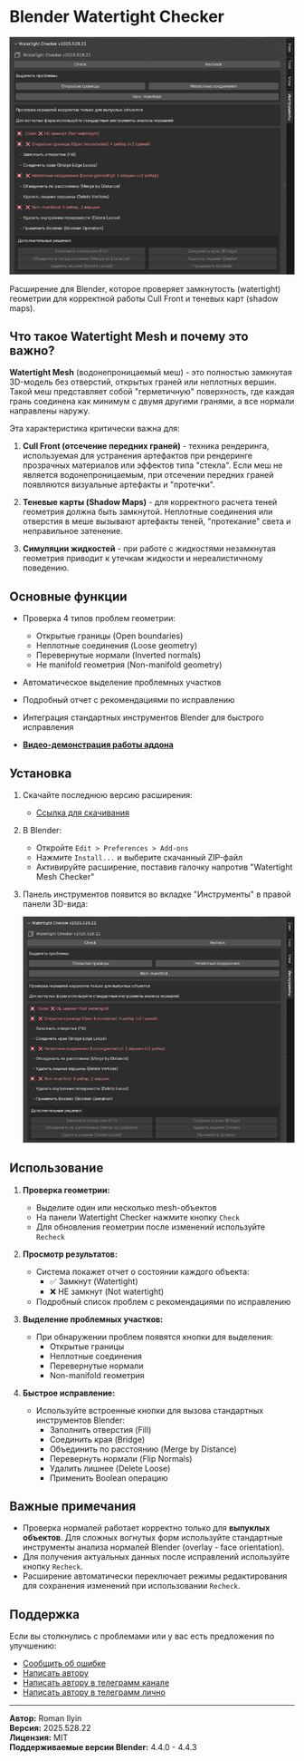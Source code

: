 # Blender Watertight Checker

![Blender Watertight Checker](screenshot.png) 

Расширение для Blender, которое проверяет замкнутость (watertight) геометрии для корректной работы Cull Front и теневых карт (shadow maps).

## Что такое Watertight Mesh и почему это важно?

**Watertight Mesh** (водонепроницаемый меш) - это полностью замкнутая 3D-модель без отверстий, открытых граней или неплотных вершин. Такой меш представляет собой "герметичную" поверхность, где каждая грань соединена как минимум с двумя другими гранями, а все нормали направлены наружу.

Эта характеристика критически важна для:
1. **Cull Front (отсечение передних граней)** - техника рендеринга, используемая для устранения артефактов при рендеринге прозрачных материалов или эффектов типа "стекла". Если меш не является водонепроницаемым, при отсечении передних граней появляются визуальные артефакты и "протечки".

2. **Теневые карты (Shadow Maps)** - для корректного расчета теней геометрия должна быть замкнутой. Неплотные соединения или отверстия в меше вызывают артефакты теней, "протекание" света и неправильное затенение.

3. **Симуляции жидкостей** - при работе с жидкостями незамкнутая геометрия приводит к утечкам жидкости и нереалистичному поведению.

## Основные функции

- Проверка 4 типов проблем геометрии:
  - Открытые границы (Open boundaries)
  - Неплотные соединения (Loose geometry)
  - Перевернутые нормали (Inverted normals)
  - Не manifold геометрия (Non-manifold geometry)
  
- Автоматическое выделение проблемных участков
- Подробный отчет с рекомендациями по исправлению
- Интеграция стандартных инструментов Blender для быстрого исправления
- **[Видео-демонстрация работы аддона](https://youtu.be/TFofQ0Mir44)**

## Установка

1. Скачайте последнюю версию расширения:
   - [Ссылка для скачивания](https://github.com/romanilyin/BlenderWatertightChecker/releases)

2. В Blender:
   - Откройте `Edit > Preferences > Add-ons`
   - Нажмите `Install...` и выберите скачанный ZIP-файл
   - Активируйте расширение, поставив галочку напротив "Watertight Mesh Checker"

3. Панель инструментов появится во вкладке "Инструменты" в правой панели 3D-вида:

   ![Панель инструментов](screenshot.png) 

## Использование

1. **Проверка геометрии:**
   - Выделите один или несколько mesh-объектов
   - На панели Watertight Checker нажмите кнопку `Check`
   - Для обновления геометрии после изменений используйте `Recheck`

2. **Просмотр результатов:**
   - Система покажет отчет о состоянии каждого объекта:
     - ✅ Замкнут (Watertight)
     - ❌ НЕ замкнут (Not watertight)
   - Подробный список проблем с рекомендациями по исправлению

3. **Выделение проблемных участков:**
   - При обнаружении проблем появятся кнопки для выделения:
     - Открытые границы
     - Неплотные соединения
     - Перевернутые нормали
     - Non-manifold геометрия

4. **Быстрое исправление:**
   - Используйте встроенные кнопки для вызова стандартных инструментов Blender:
     - Заполнить отверстия (Fill)
     - Соединить края (Bridge)
     - Объединить по расстоянию (Merge by Distance)
     - Перевернуть нормали (Flip Normals)
     - Удалить лишнее (Delete Loose)
     - Применить Boolean операцию

## Важные примечания

- Проверка нормалей работает корректно только для **выпуклых объектов**. Для сложных вогнутых форм используйте стандартные инструменты анализа нормалей Blender (overlay - face orientation).
- Для получения актуальных данных после исправлений используйте кнопку `Recheck`.
- Расширение автоматически переключает режимы редактирования для сохранения изменений при использовании `Recheck`.

## Поддержка

Если вы столкнулись с проблемами или у вас есть предложения по улучшению:
- [Сообщить об ошибке](https://github.com/yourusername/BlenderWatertightChecker/issues)
- [Написать автору](mailto:roman.ilyin@gmail.com)
- [Написать автору в телеграмм канале](https://t.me/gamedev_stinger)
- [Написать автору в телеграмм лично](https://t.me/romanilyin)


---

**Автор:** Roman Ilyin  
**Версия:** 2025.528.22  
**Лицензия:** MIT  
**Поддерживаемые версии Blender:** 4.4.0 - 4.4.3